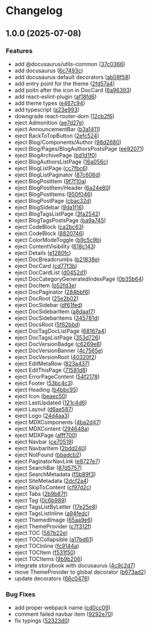 # Changelog

## 1.0.0 (2025-07-08)


### Features

* add @docusaurus/utils-common ([37c0366](https://github.com/gurobokum/docusaurus-theme-daisyui/commit/37c0366ca77ae7e8637af8e253430f95bb55eb58))
* add docusaurus ([6c7493c](https://github.com/gurobokum/docusaurus-theme-daisyui/commit/6c7493cffcc4ea3cc7eb15c1fcd586d99e7e25d7))
* add docusaurus default decorators ([ab08f58](https://github.com/gurobokum/docusaurus-theme-daisyui/commit/ab08f5893efb6fa479a47e7e9df10b0de8ae185f))
* add entry point for the theme ([2fd57a4](https://github.com/gurobokum/docusaurus-theme-daisyui/commit/2fd57a41a675e0bded30aee0cef838ea57ae3a06))
* add poitn after the icon in DocCard ([6a96393](https://github.com/gurobokum/docusaurus-theme-daisyui/commit/6a96393e4d62a0ae433541fbb6d041f0f571c712))
* add react-eslint-plugin ([af18fd6](https://github.com/gurobokum/docusaurus-theme-daisyui/commit/af18fd65e65feba63016d2631e57129f32c30d87))
* add theme types ([e467c94](https://github.com/gurobokum/docusaurus-theme-daisyui/commit/e467c941aae57c42dba3f7f17f9d3683beb519cf))
* add typescript ([a23e993](https://github.com/gurobokum/docusaurus-theme-daisyui/commit/a23e99371edd2b9cb0345119c58f224c861b5bad))
* downgrade react-router-dom ([12cb2f6](https://github.com/gurobokum/docusaurus-theme-daisyui/commit/12cb2f63489b880e299b1ac21812492d94c5e443))
* eject Admonition ([ae7d27e](https://github.com/gurobokum/docusaurus-theme-daisyui/commit/ae7d27e8fbd62e27e923fafd5da4c7f634c44ce2))
* eject AnnouncementBar ([b3a1411](https://github.com/gurobokum/docusaurus-theme-daisyui/commit/b3a1411cbe376f8195602388b3edb8cd325d711b))
* eject BackToTopButton ([2efc524](https://github.com/gurobokum/docusaurus-theme-daisyui/commit/2efc524a015a42a1aa8e6b60afd8c758381a232e))
* eject Blog/Components/Author ([98d2680](https://github.com/gurobokum/docusaurus-theme-daisyui/commit/98d2680acb1df2c6245cf1ca8374fff76b7750fa))
* eject Blog/Pages/BlogAuthorsPostsPage ([ee92071](https://github.com/gurobokum/docusaurus-theme-daisyui/commit/ee92071a0a348367440aef1d3ada032bdf312320))
* eject BlogArchivePage ([bd1d1f0](https://github.com/gurobokum/docusaurus-theme-daisyui/commit/bd1d1f04d17d29d7ed0e0c946dce9a685f7b82f7))
* eject BlogAuthorsListPage ([16a056c](https://github.com/gurobokum/docusaurus-theme-daisyui/commit/16a056c5082974dea09ee54523b60a9d66876874))
* eject BlogListPage ([cc7fbc6](https://github.com/gurobokum/docusaurus-theme-daisyui/commit/cc7fbc6dde58fdf974683b2e71655c0f19a0d846))
* eject BlogListPaginator ([87c606d](https://github.com/gurobokum/docusaurus-theme-daisyui/commit/87c606d82f3222e560f9d91d70328517b4bed141))
* eject BlogPostItem ([9f7f10a](https://github.com/gurobokum/docusaurus-theme-daisyui/commit/9f7f10af6b5b98b3af946262eb1e578fb9026e23))
* eject BlogPostItem/Header ([6a24e80](https://github.com/gurobokum/docusaurus-theme-daisyui/commit/6a24e8072ed4e448c5e1262dd6aa9d49b98bb4c8))
* eject BlogPostItems ([950f046](https://github.com/gurobokum/docusaurus-theme-daisyui/commit/950f04695c0e52c0c771b1e98f70aa3e5ce1de1e))
* eject BlogPostPage ([cbac32d](https://github.com/gurobokum/docusaurus-theme-daisyui/commit/cbac32de4472bf36318d5141e2fd1425f52cfe2f))
* eject BlogSidebar ([9da1f16](https://github.com/gurobokum/docusaurus-theme-daisyui/commit/9da1f167362bba5c89e2fab18277070d97636425))
* eject BlogTagsListPage ([3fa2542](https://github.com/gurobokum/docusaurus-theme-daisyui/commit/3fa2542b231ac9c05e19c335be82627d84facbde))
* eject BlogTagsPostsPage ([ba9a745](https://github.com/gurobokum/docusaurus-theme-daisyui/commit/ba9a745887c1afbd6164080a8466620c880af6c6))
* eject CodeBlock ([ca2bc63](https://github.com/gurobokum/docusaurus-theme-daisyui/commit/ca2bc6373ef71edd1ae7ac6986d553e6333df51a))
* eject CodeBlock ([8820746](https://github.com/gurobokum/docusaurus-theme-daisyui/commit/8820746bfc8a365ad57110612ed79d6075d14288))
* eject ColorModeToggle ([b9c5c9b](https://github.com/gurobokum/docusaurus-theme-daisyui/commit/b9c5c9ba9eddcb7c9df307ae3d7d0c90b39939c3))
* eject ContentVisibility ([618c143](https://github.com/gurobokum/docusaurus-theme-daisyui/commit/618c1431e6b59d82d6b8c5796a05d1905640c8ab))
* eject Details ([e1280fc](https://github.com/gurobokum/docusaurus-theme-daisyui/commit/e1280fce95910d32562fbf0698fb7e583fe89d80))
* eject DocBreadcrumbs ([b21838e](https://github.com/gurobokum/docusaurus-theme-daisyui/commit/b21838e4734b1d801db974c328ceb399d179bdc1))
* eject DocCard ([cd77f3b](https://github.com/gurobokum/docusaurus-theme-daisyui/commit/cd77f3b1899243a50375d1452fb4c28e7b05ad9d))
* eject DocCardList ([d0452d1](https://github.com/gurobokum/docusaurus-theme-daisyui/commit/d0452d1bcfd24761d1c73febb6351cdd756ccf1c))
* eject DocCategoryGeneratedIndexPage ([0b35b64](https://github.com/gurobokum/docusaurus-theme-daisyui/commit/0b35b649fc3d35203ba183c43b9df3ed301c1804))
* eject DocItem ([b52fd3e](https://github.com/gurobokum/docusaurus-theme-daisyui/commit/b52fd3eb51ad46f20f3b6b535c55ef40230853a0))
* eject DocPaginator ([284bbf6](https://github.com/gurobokum/docusaurus-theme-daisyui/commit/284bbf6cc6bdc185650259e8aaa93318f2abd140))
* eject DocRoot ([25e2b02](https://github.com/gurobokum/docusaurus-theme-daisyui/commit/25e2b0280ebc498006db71deb35c2108908a2246))
* eject DocSidebar ([df61fed](https://github.com/gurobokum/docusaurus-theme-daisyui/commit/df61fed940e38f1ee5ccc8d833ed7169a5675d2a))
* eject DocSidebarItem ([a8daaf7](https://github.com/gurobokum/docusaurus-theme-daisyui/commit/a8daaf7fc6ca1eac74c0fe7d7b243ccf2385d43e))
* eject DocSidebarItems ([345781d](https://github.com/gurobokum/docusaurus-theme-daisyui/commit/345781d7edbe54b8eadc175b3461071d7ac1d5da))
* eject DocsRoot ([5f62bbd](https://github.com/gurobokum/docusaurus-theme-daisyui/commit/5f62bbd6f2edfec4a019caa427c8b5152f4f4abb))
* eject DocTagDocListPage ([68167a4](https://github.com/gurobokum/docusaurus-theme-daisyui/commit/68167a4b128bb064060eda9cfcbb50b7e4362511))
* eject DocTagsListPage ([353d726](https://github.com/gurobokum/docusaurus-theme-daisyui/commit/353d72641ce5708aa9c59c90735b6fc66d3075ad))
* eject DocVersionBadge ([c6269e8](https://github.com/gurobokum/docusaurus-theme-daisyui/commit/c6269e8cb988d6ac178e57a780631f4ac1d38077))
* eject DocVersionBanner ([4c7565e](https://github.com/gurobokum/docusaurus-theme-daisyui/commit/4c7565e6dea60c97b42a57fa2442937819dbbfc9))
* eject DocVersionRoot ([40320f2](https://github.com/gurobokum/docusaurus-theme-daisyui/commit/40320f290612add303e971c3eb6fb1fc24e3695e))
* eject EditMetaRow ([823a437](https://github.com/gurobokum/docusaurus-theme-daisyui/commit/823a4372af36dbb723b95131a57aaaa0d53e526d))
* eject EditThisPage ([71581d8](https://github.com/gurobokum/docusaurus-theme-daisyui/commit/71581d81045ffeb1153a23c1414cf5302b0b1e82))
* eject ErrorPageContent ([54f2178](https://github.com/gurobokum/docusaurus-theme-daisyui/commit/54f2178a272e7bf40ba804eb81d4b5a3fce21284))
* eject Footer ([53bc4c3](https://github.com/gurobokum/docusaurus-theme-daisyui/commit/53bc4c3e5b80327307c339c7b924aeb37a3d3a3b))
* eject Heading ([b4bbc95](https://github.com/gurobokum/docusaurus-theme-daisyui/commit/b4bbc955c6bfaa8a3885a57dd365de04130f939c))
* eject Icon ([beaec50](https://github.com/gurobokum/docusaurus-theme-daisyui/commit/beaec507eeef3feced9c465386039c3fe07f65a5))
* eject LastUpdated ([121c4d6](https://github.com/gurobokum/docusaurus-theme-daisyui/commit/121c4d6b5fa5cb62f7b6fcedc6b7ebcdc1d81268))
* eject Layout ([d6ae587](https://github.com/gurobokum/docusaurus-theme-daisyui/commit/d6ae5875e43a1d7d2c04a2656bb301f25c3bc0b0))
* eject Logo ([24d4aa3](https://github.com/gurobokum/docusaurus-theme-daisyui/commit/24d4aa31c7bd5f0550cbac8b590b47dd4eb99f3e))
* eject MDXComponents ([4ba2d47](https://github.com/gurobokum/docusaurus-theme-daisyui/commit/4ba2d471a1aacc78af05fccaed3d228183bc78f1))
* eject MDXContent ([294648a](https://github.com/gurobokum/docusaurus-theme-daisyui/commit/294648af8649e7486c3d27918e5dbbd233419417))
* eject MDXPage ([afff700](https://github.com/gurobokum/docusaurus-theme-daisyui/commit/afff700ef47269069b1a95608e67dc2937e4a4fb))
* eject Navbar ([ce70519](https://github.com/gurobokum/docusaurus-theme-daisyui/commit/ce70519734725fdf3b14cba63ae2481d007bef28))
* eject NavbarItem ([2bdd240](https://github.com/gurobokum/docusaurus-theme-daisyui/commit/2bdd240c03621363a4ea75769456feb4c47a4171))
* eject NotFound ([bbadcb2](https://github.com/gurobokum/docusaurus-theme-daisyui/commit/bbadcb250c978cffa815ec7a770a499bc7bdbdd9))
* eject PaginatorNavLink ([e8727e7](https://github.com/gurobokum/docusaurus-theme-daisyui/commit/e8727e785f6d4505fcaa426031edc9a16ec8a6c2))
* eject SearchBar ([87d5757](https://github.com/gurobokum/docusaurus-theme-daisyui/commit/87d5757d368861af239030776efcc60715fed232))
* eject SearchMetadata ([f5b89f3](https://github.com/gurobokum/docusaurus-theme-daisyui/commit/f5b89f39d14292bf984ee3147091a99c37c73bbd))
* eject SiteMetadata ([2dcf2a4](https://github.com/gurobokum/docusaurus-theme-daisyui/commit/2dcf2a4fa1ca49eb826aa8be2fff73b80db53dba))
* eject SkipToContent ([cf97d2c](https://github.com/gurobokum/docusaurus-theme-daisyui/commit/cf97d2cda6e3076aefa90589b90c15b0cf6522c6))
* eject Tabs ([2b9b87f](https://github.com/gurobokum/docusaurus-theme-daisyui/commit/2b9b87f4f34b6f5f0d4730efb49d02f1c477f205))
* eject Tag ([0c6b989](https://github.com/gurobokum/docusaurus-theme-daisyui/commit/0c6b989ed2880191b597fc1c0e3526fadd16964b))
* eject TagsListByLetter ([17e25e8](https://github.com/gurobokum/docusaurus-theme-daisyui/commit/17e25e8628292282fca21f32c956595d44a8e6e3))
* eject TagsListInline ([a94fedc](https://github.com/gurobokum/docusaurus-theme-daisyui/commit/a94fedcf6fd1ee1e44f2add6a63e17f832de21ed))
* eject ThemedImage ([65aa9e6](https://github.com/gurobokum/docusaurus-theme-daisyui/commit/65aa9e6106d9af2022c20cdf59e11b0260c889f2))
* eject ThemeProvider ([c7f312f](https://github.com/gurobokum/docusaurus-theme-daisyui/commit/c7f312fbecccbc7097cd505df4b3cdb0349b3c88))
* eject TOC ([587b22e](https://github.com/gurobokum/docusaurus-theme-daisyui/commit/587b22e84976e9e7eb0ab122b103393941f747ce))
* eject TOCCollapsible ([a17bd61](https://github.com/gurobokum/docusaurus-theme-daisyui/commit/a17bd619bc727de6431e72548cd65d770d3e3274))
* eject TOCInline ([fc9144a](https://github.com/gurobokum/docusaurus-theme-daisyui/commit/fc9144a9fbf0b777e2cf7e15b28ff5d62a2b1acc))
* eject TOCItem ([f531f50](https://github.com/gurobokum/docusaurus-theme-daisyui/commit/f531f50c0c2b57293cb22f6c75a72ed4b3132af2))
* eject TOCItems ([9b9b206](https://github.com/gurobokum/docusaurus-theme-daisyui/commit/9b9b206a9bbc0fb93fe1280a8e1eef514986b991))
* integrate storybook with docusaurus ([4c9c2d7](https://github.com/gurobokum/docusaurus-theme-daisyui/commit/4c9c2d7947b31d8e6c181b66fe3b0cecad6628fa))
* move ThemeProvider to global decorator ([b673ad2](https://github.com/gurobokum/docusaurus-theme-daisyui/commit/b673ad2787ecf3fda7f908f985b34212cc34ec22))
* update decorators ([66c0476](https://github.com/gurobokum/docusaurus-theme-daisyui/commit/66c0476057dca3f92f0a343a8d8c834469a67fb9))


### Bug Fixes

* add proper webpack name ([cd0cc09](https://github.com/gurobokum/docusaurus-theme-daisyui/commit/cd0cc09d2e1661c74166cd3aaee1338ec216c92b))
* comment failed navbar item ([9292e70](https://github.com/gurobokum/docusaurus-theme-daisyui/commit/9292e702cc8665c85eb8a4f71a8ab932251efcd8))
* fix typings ([52323d0](https://github.com/gurobokum/docusaurus-theme-daisyui/commit/52323d02276dc77c1493336ce3a52c7b6766d2e9))
